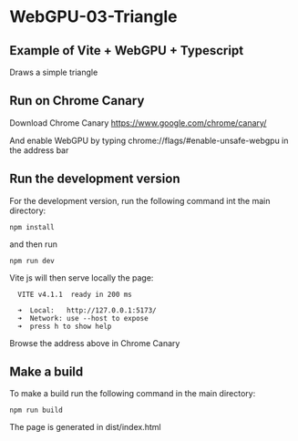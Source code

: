 # WebGPU-03-Triangle

## Example of Vite + WebGPU + Typescript

Draws a simple triangle

## Run on Chrome Canary
Download Chrome Canary https://www.google.com/chrome/canary/

And enable WebGPU by typing chrome://flags/#enable-unsafe-webgpu in the address bar

## Run the development version
For the development version, run the following command int the main directory:
```
npm install
```
and then run
```
npm run dev
```
Vite js will then serve locally the page:
```
  VITE v4.1.1  ready in 200 ms

  ➜  Local:   http://127.0.0.1:5173/
  ➜  Network: use --host to expose
  ➜  press h to show help
```
Browse the address above in Chrome Canary

## Make a build
To make a build run the following command in the main directory:
```
npm run build
```

The page is generated in dist/index.html
